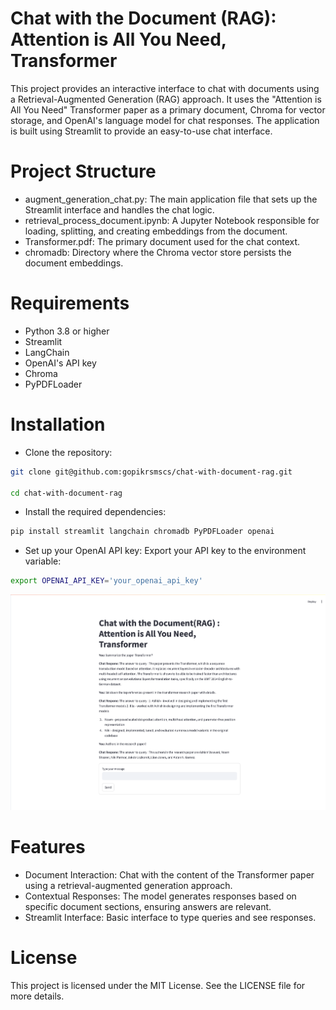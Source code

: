 # Chat with the Document (RAG): Attention is All You Need, Transformer
This project provides an interactive interface to chat with documents using a Retrieval-Augmented Generation (RAG) approach. It uses the "Attention is All You Need" Transformer paper as a primary document, Chroma for vector storage, and OpenAI's language model for chat responses. The application is built using Streamlit to provide an easy-to-use chat interface.

# Project Structure

- augment_generation_chat.py: The main application file that sets up the Streamlit interface and handles the chat logic.
- retrieval_process_document.ipynb: A Jupyter Notebook responsible for loading, splitting, and creating embeddings from the document.
- Transformer.pdf: The primary document used for the chat context.
- chromadb: Directory where the Chroma vector store persists the document embeddings.

# Requirements

- Python 3.8 or higher
- Streamlit
- LangChain
- OpenAI's API key
- Chroma
- PyPDFLoader

# Installation

- Clone the repository:
```bash
git clone git@github.com:gopikrsmscs/chat-with-document-rag.git

cd chat-with-document-rag
```
- Install the required dependencies:
```bash
pip install streamlit langchain chromadb PyPDFLoader openai
```
- Set up your OpenAI API key: Export your API key to the environment variable:
```bash
export OPENAI_API_KEY='your_openai_api_key'
```
![Chat Interface Output](/chat_interface.png)

# Features
- Document Interaction: Chat with the content of the Transformer paper using a retrieval-augmented generation approach.
- Contextual Responses: The model generates responses based on specific document sections, ensuring answers are relevant.
- Streamlit Interface: Basic interface to type queries and see responses.

# License
This project is licensed under the MIT License. See the LICENSE file for more details.
